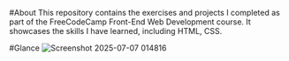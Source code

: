 #About
This repository contains the exercises and projects I completed as part of the FreeCodeCamp Front-End Web Development course. It showcases the skills I have learned, including HTML, CSS.

#Glance
![Screenshot 2025-07-07 014816](https://github.com/user-attachments/assets/1834b1a9-d42b-4e1f-ac8b-0f4dd2cf6a36)
